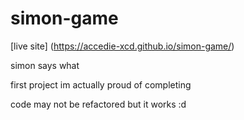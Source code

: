 # simon-game

[live site] (https://accedie-xcd.github.io/simon-game/)

simon says what

first project im actually proud of completing

code may not be refactored but it works :d

